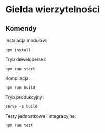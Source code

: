 # Giełda wierzytelności

## Komendy
Instalacja modułów:
```
npm install
```
Tryb deweloperski:
```
npm run start
```
Kompilacja:
```
npm run build
```
Tryb produkcyjny:
```
serve -s build
```
Testy jednostkowe i integracyjne:
```
npm run test
```





